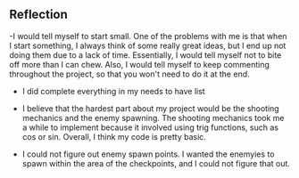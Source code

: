 ## Reflection

-I would tell myself to start small. One of the problems with me is that when I start something, I always think of some really great ideas, but I end up not doing them due to a lack of time. Essentially, I would tell myself not to bite off more than I can chew. Also, I would tell myself to keep commenting throughout the project, so that you won't need to do it at the end. 

- I did complete everything in my needs to have list

- I believe that the hardest part about my project would be the shooting mechanics and the enemy spawning. The shooting mechanics took me a while to implement because it involved using trig functions, such as cos or sin. Overall, I think my code is pretty basic. 

- I could not figure out enemy spawn points. I wanted the enemyies to spawn within the area of the checkpoints, and I could not figure that out.